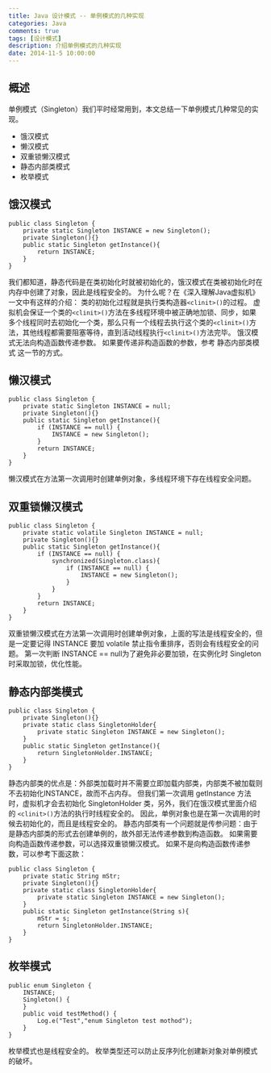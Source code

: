 ```yaml
---
title: Java 设计模式 -- 单例模式的几种实现
categories: Java
comments: true
tags: [设计模式]
description: 介绍单例模式的几种实现
date: 2014-11-5 10:00:00
---
```


## 概述

单例模式（Singleton）我们平时经常用到，本文总结一下单例模式几种常见的实现。

 - 饿汉模式
 - 懒汉模式
 - 双重锁懒汉模式
 - 静态内部类模式
 - 枚举模式

## 饿汉模式

```
public class Singleton {
    private static Singleton INSTANCE = new Singleton();
    private Singleton(){}
    public static Singleton getInstance(){
        return INSTANCE;
    }
}
```

我们都知道，静态代码是在类初始化时就被初始化的，饿汉模式在类被初始化时在内存中创建了对象，因此是线程安全的。
为什么呢？在《深入理解Java虚拟机》一文中有这样的介绍：
类的初始化过程就是执行类构造器`<clinit>()`的过程。
虚拟机会保证一个类的`<clinit>()`方法在多线程环境中被正确地加锁、同步，如果多个线程同时去初始化一个类，那么只有一个线程去执行这个类的`<clinit>()`方法，其他线程都需要阻塞等待，直到活动线程执行`<clinit>()`方法完毕。
饿汉模式无法向构造函数传递参数。
如果要传递非构造函数的参数，参考 静态内部类模式 这一节的方式。

## 懒汉模式

```
public class Singleton {
    private static Singleton INSTANCE = null;
    private Singleton(){}
    public static Singleton getInstance(){
        if (INSTANCE == null) {
            INSTANCE = new Singleton();
        }
        return INSTANCE;
    }
}
```

懒汉模式在方法第一次调用时创建单例对象，多线程环境下存在线程安全问题。

## 双重锁懒汉模式

```
public class Singleton {
    private static volatile Singleton INSTANCE = null;
    private Singleton(){}
    public static Singleton getInstance(){
        if (INSTANCE == null) {
            synchronized(Singleton.class){
                if (INSTANCE == null) {
                    INSTANCE = new Singleton();
                }
            }
        }
        return INSTANCE;
    }
}
```

双重锁懒汉模式在方法第一次调用时创建单例对象，上面的写法是线程安全的，但是一定要记得 INSTANCE 要加 volatile 禁止指令重排序，否则会有线程安全的问题。
第一次判断 INSTANCE == null为了避免非必要加锁，在实例化时 Singleton 时采取加锁，优化性能。

## 静态内部类模式

```
public class Singleton {
    private Singleton(){}
    private static class SingletonHolder{
        private static Singleton INSTANCE = new Singleton();
    }
    public static Singleton getInstance(){
        return SingletonHolder.INSTANCE;
    }
}
```

静态内部类的优点是：外部类加载时并不需要立即加载内部类，内部类不被加载则不去初始化INSTANCE，故而不占内存。
但我们第一次调用 getInstance 方法时，虚拟机才会去初始化 SingletonHolder 类，另外，我们在饿汉模式里面介绍的 `<clinit>()`方法的执行时线程安全的。
因此，单例对象也是在第一次调用的时候去初始化的，而且是线程安全的。
静态内部类有一个问题就是传参问题：由于是静态内部类的形式去创建单例的，故外部无法传递参数到构造函数。
如果需要向构造函数传递参数，可以选择双重锁懒汉模式。
如果不是向构造函数传递参数，可以参考下面这款：

```
public class Singleton {
    private static String mStr;
    private Singleton(){}
    private static class SingletonHolder{
        private static Singleton INSTANCE = new Singleton();
    }
    public static Singleton getInstance(String s){
        mStr = s;
        return SingletonHolder.INSTANCE;
    }
}
```

## 枚举模式

```
public enum Singleton {
    INSTANCE;
    Singleton() {
    }
    public void testMethod() {
        Log.e("Test","enum Singleton test mothod");
    }
}
```

枚举模式也是线程安全的。
枚举类型还可以防止反序列化创建新对象对单例模式的破坏。